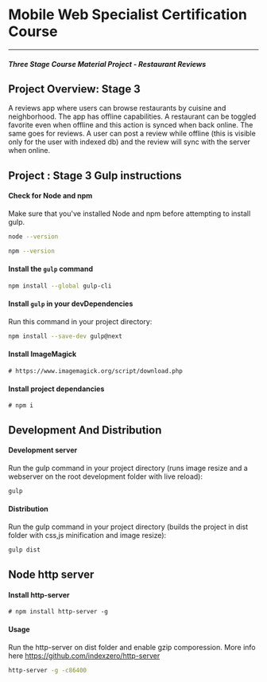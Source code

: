 # Mobile Web Specialist Certification Course
---
#### _Three Stage Course Material Project - Restaurant Reviews_

## Project Overview: Stage 3

A reviews app where users can browse restaurants by cuisine and neighborhood. The app has offline capabilities. A restaurant can be toggled favorite even when offline and this action is synced when back online. The same goes for reviews. A user can post a review while offline (this is visible only for the user with indexed db) and the review will sync with the server when online.

## Project : Stage 3 Gulp instructions

#### Check for Node and npm
Make sure that you've installed Node and npm before attempting to install gulp.

```sh
node --version
```
```sh
npm --version
```

#### Install the `gulp` command

```sh
npm install --global gulp-cli
```

#### Install `gulp` in your devDependencies

Run this command in your project directory:

```sh
npm install --save-dev gulp@next
```

#### Install ImageMagick
```Install image magick
# https://www.imagemagick.org/script/download.php
```

#### Install project dependancies
```Install project dependancies
# npm i
```

## Development And Distribution

#### Development server

Run the gulp command in your project directory (runs image resize and a webserver on the root development folder with live reload):

```sh
gulp
```

#### Distribution

Run the gulp command in your project directory (builds the project in dist folder with css,js minification and image resize):

```sh
gulp dist
```
## Node http server

#### Install http-server
```Install thhp-server
# npm install http-server -g
```

#### Usage

Run the http-server on dist folder and enable gzip comporession. More info here https://github.com/indexzero/http-server

```sh
http-server -g -c86400
```
